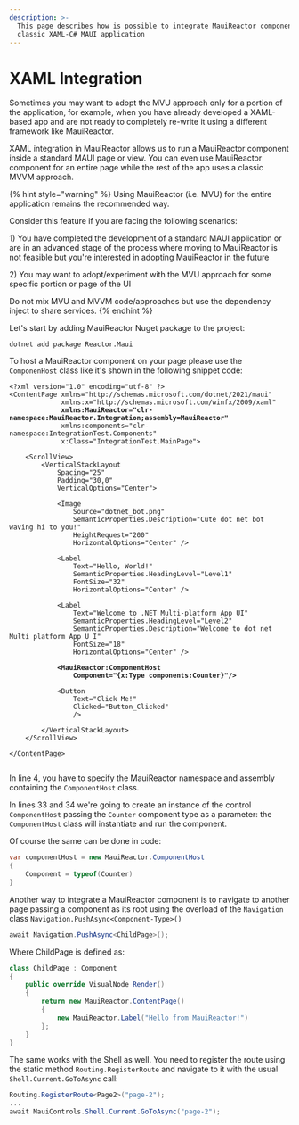 ```yaml
---
description: >-
  This page describes how is possible to integrate MauiReactor components in a
  classic XAML-C# MAUI application
---
```


# XAML Integration

Sometimes you may want to adopt the MVU approach only for a portion of the application, for example, when you have already developed a XAML-based app and are not ready to completely re-write it using a different framework like MauiReactor.

XAML integration in MauiReactor allows us to run a MauiReactor component inside a standard MAUI page or view. You can even use MauiReactor component for an entire page while the rest of the app uses a classic MVVM approach.

{% hint style="warning" %}
Using MauiReactor (i.e. MVU) for the entire application remains the recommended way.

Consider this feature if you are facing the following scenarios:

1\) You have completed the development of a standard MAUI application or are in an advanced stage of the process where moving to MauiReactor is not feasible but you're interested in adopting MauiReactor in the future

2\) You may want to adopt/experiment with the MVU approach for some specific portion or page of the UI

Do not mix MVU and MVVM code/approaches but use the dependency inject to share services.
{% endhint %}

Let's start by adding MauiReactor Nuget package to the project:

`dotnet add package Reactor.Maui`

To host a MauiReactor component on your page please use the `ComponenHost` class like it's shown in the following snippet code:

<pre class="language-xml" data-line-numbers><code class="lang-xml">&#x3C;?xml version="1.0" encoding="utf-8" ?>
&#x3C;ContentPage xmlns="http://schemas.microsoft.com/dotnet/2021/maui"
             xmlns:x="http://schemas.microsoft.com/winfx/2009/xaml"
<strong>             xmlns:MauiReactor="clr-namespace:MauiReactor.Integration;assembly=MauiReactor"
</strong>             xmlns:components="clr-namespace:IntegrationTest.Components"
             x:Class="IntegrationTest.MainPage">

    &#x3C;ScrollView>
        &#x3C;VerticalStackLayout
            Spacing="25"
            Padding="30,0"
            VerticalOptions="Center">

            &#x3C;Image
                Source="dotnet_bot.png"
                SemanticProperties.Description="Cute dot net bot waving hi to you!"
                HeightRequest="200"
                HorizontalOptions="Center" />

            &#x3C;Label
                Text="Hello, World!"
                SemanticProperties.HeadingLevel="Level1"
                FontSize="32"
                HorizontalOptions="Center" />

            &#x3C;Label
                Text="Welcome to .NET Multi-platform App UI"
                SemanticProperties.HeadingLevel="Level2"
                SemanticProperties.Description="Welcome to dot net Multi platform App U I"
                FontSize="18"
                HorizontalOptions="Center" />

<strong>            &#x3C;MauiReactor:ComponentHost
</strong><strong>                Component="{x:Type components:Counter}"/>
</strong>
            &#x3C;Button
                Text="Click Me!"
                Clicked="Button_Clicked"
                />

        &#x3C;/VerticalStackLayout>
    &#x3C;/ScrollView>

&#x3C;/ContentPage>

</code></pre>

In line 4, you have to specify the MauiReactor namespace and assembly containing the `ComponentHost` class.

In lines 33 and 34 we're going to create an instance of the control `ComponentHost` passing the `Counter` component type as a parameter: the `ComponentHost` class will instantiate and run the component.

Of course the same can be done in code:

```csharp
var componentHost = new MauiReactor.ComponentHost
{
    Component = typeof(Counter)
}
```

Another way to integrate a MauiReactor component is to navigate to another page passing a component as its root using the overload of the `Navigation` class `Navigation.PushAsync<Component-Type>()`

```csharp
await Navigation.PushAsync<ChildPage>();
```

Where ChildPage is defined as:

```csharp
class ChildPage : Component
{
    public override VisualNode Render()
    {
        return new MauiReactor.ContentPage()
        {
            new MauiReactor.Label("Hello from MauiReactor!")
        };
    }
}
```

The same works with the Shell as well. You need to register the route using the static method `Routing.RegisterRoute` and navigate to it with the usual `Shell.Current.GoToAsync` call:

```csharp
Routing.RegisterRoute<Page2>("page-2");
...
await MauiControls.Shell.Current.GoToAsync("page-2");
```
